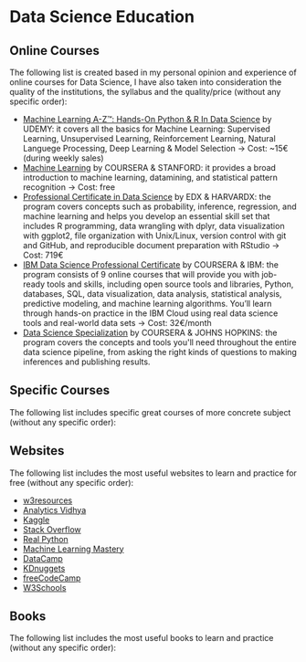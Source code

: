 # Data Science Education

## Online Courses

The following list is created based in my personal opinion and experience of online courses for Data Science, I have also taken into consideration the quality of the institutions, the syllabus and the quality/price (without any specific order):

* [Machine Learning A-Z™: Hands-On Python & R In Data Science](https://www.udemy.com/course/machinelearning/) by UDEMY: it covers all the basics for Machine Learning: Supervised Learning, Unsupervised Learning, Reinforcement Learning, Natural Languege Processing, Deep Learning & Model Selection -> Cost: ~15€ (during weekly sales)
* [Machine Learning](https://www.coursera.org/learn/machine-learning) by COURSERA & STANFORD: it provides a broad introduction to machine learning, datamining, and statistical pattern recognition -> Cost: free
* [Professional Certificate in Data Science](https://www.edx.org/professional-certificate/harvardx-data-science?) by EDX & HARVARDX: the program covers concepts such as probability, inference, regression, and machine learning and helps you develop an essential skill set that includes R programming, data wrangling with dplyr, data visualization with ggplot2, file organization with Unix/Linux, version control with git and GitHub, and reproducible document preparation with RStudio -> Cost: 719€
* [IBM Data Science Professional Certificate](https://www.coursera.org/professional-certificates/ibm-data-science) by COURSERA & IBM: the program consists of 9 online courses that will provide you with job-ready tools and skills, including open source tools and libraries, Python, databases, SQL, data visualization, data analysis, statistical analysis, predictive modeling, and machine learning algorithms. You’ll learn through hands-on practice in the IBM Cloud using real data science tools and real-world data sets -> Cost: 32€/month
* [Data Science Specialization](https://www.coursera.org/specializations/jhu-data-science?) by COURSERA & JOHNS HOPKINS: the program covers the concepts and tools you'll need throughout the entire data science pipeline, from asking the right kinds of questions to making inferences and publishing results.

## Specific Courses

The following list includes specific great courses of more concrete subject (without any specific order):

## Websites

The following list includes the most useful websites to learn and practice for free (without any specific order):
* [w3resources](https://www.w3resource.com/)
* [Analytics Vidhya](https://www.analyticsvidhya.com/)
* [Kaggle](https://www.kaggle.com/)
* [Stack Overflow](https://stackoverflow.com/)
* [Real Python](https://realpython.com/)
* [Machine Learning Mastery](https://machinelearningmastery.com/)
* [DataCamp](https://www.datacamp.com/)
* [KDnuggets](https://www.kdnuggets.com/)
* [freeCodeCamp](https://www.freecodecamp.org/learn)
* [W3Schools](https://www.w3schools.com/)

## Books

The following list includes the most useful books to learn and practice (without any specific order):
